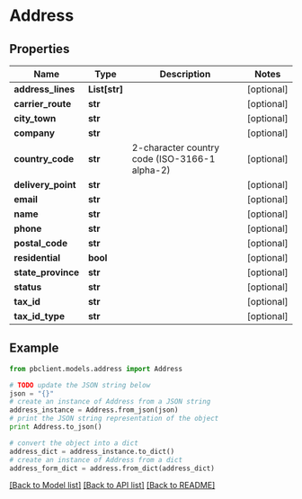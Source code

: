 # Address


## Properties
Name | Type | Description | Notes
------------ | ------------- | ------------- | -------------
**address_lines** | **List[str]** |  | [optional] 
**carrier_route** | **str** |  | [optional] 
**city_town** | **str** |  | [optional] 
**company** | **str** |  | [optional] 
**country_code** | **str** | 2-character country code (ISO-3166-1 alpha-2) | [optional] 
**delivery_point** | **str** |  | [optional] 
**email** | **str** |  | [optional] 
**name** | **str** |  | [optional] 
**phone** | **str** |  | [optional] 
**postal_code** | **str** |  | [optional] 
**residential** | **bool** |  | [optional] 
**state_province** | **str** |  | [optional] 
**status** | **str** |  | [optional] 
**tax_id** | **str** |  | [optional] 
**tax_id_type** | **str** |  | [optional] 

## Example

```python
from pbclient.models.address import Address

# TODO update the JSON string below
json = "{}"
# create an instance of Address from a JSON string
address_instance = Address.from_json(json)
# print the JSON string representation of the object
print Address.to_json()

# convert the object into a dict
address_dict = address_instance.to_dict()
# create an instance of Address from a dict
address_form_dict = address.from_dict(address_dict)
```
[[Back to Model list]](../README.md#documentation-for-models) [[Back to API list]](../README.md#documentation-for-api-endpoints) [[Back to README]](../README.md)


